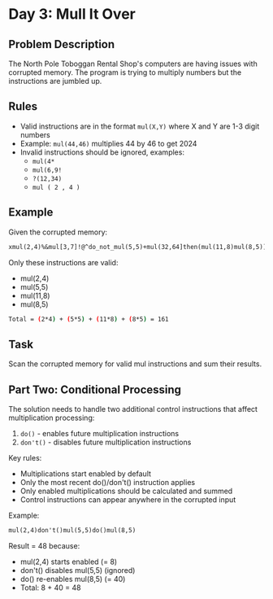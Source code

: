 # Day 3: Mull It Over

## Problem Description

The North Pole Toboggan Rental Shop's computers are having issues with corrupted
memory.
The program is trying to multiply numbers but the instructions are jumbled up.

## Rules

- Valid instructions are in the format `mul(X,Y)` where X and Y are 1-3 digit numbers
- Example: `mul(44,46)` multiplies 44 by 46 to get 2024
- Invalid instructions should be ignored, examples:
  - `mul(4*`
  - `mul(6,9!`
  - `?(12,34)`
  - `mul ( 2 , 4 )`

## Example

Given the corrupted memory:

```txt
xmul(2,4)%&mul[3,7]!@^do_not_mul(5,5)+mul(32,64]then(mul(11,8)mul(8,5))
```

Only these instructions are valid:

- mul(2,4)
- mul(5,5)
- mul(11,8)
- mul(8,5)

```sh
Total = (2*4) + (5*5) + (11*8) + (8*5) = 161
```

## Task

Scan the corrupted memory for valid mul instructions and sum their results.

## Part Two: Conditional Processing

The solution needs to handle two additional control instructions that affect
multiplication processing:

1. `do()` - enables future multiplication instructions
2. `don't()` - disables future multiplication instructions

Key rules:

- Multiplications start enabled by default
- Only the most recent do()/don't() instruction applies
- Only enabled multiplications should be calculated and summed
- Control instructions can appear anywhere in the corrupted input

Example:

```txt
mul(2,4)don't()mul(5,5)do()mul(8,5)
```

Result = 48 because:

- mul(2,4) starts enabled (= 8)
- don't() disables mul(5,5) (ignored)
- do() re-enables mul(8,5) (= 40)
- Total: 8 + 40 = 48
